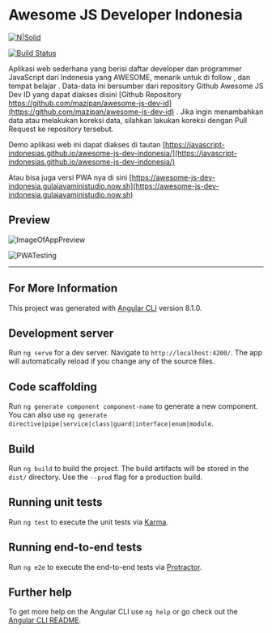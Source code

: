 # Awesome JS Developer Indonesia

[![N|Solid](https://cldup.com/dTxpPi9lDf.thumb.png)](https://nodesource.com/products/nsolid)

[![Build Status](https://travis-ci.org/joemccann/dillinger.svg?branch=master)](https://travis-ci.org/joemccann/dillinger)

Aplikasi web sederhana yang berisi daftar developer dan programmer JavaScript dari Indonesia yang AWESOME, menarik untuk di follow , dan tempat belajar . Data-data ini bersumber dari repository Github Awesome JS Dev ID yang dapat diakses disini [Github Repository https://github.com/mazipan/awesome-js-dev-id](https://github.com/mazipan/awesome-js-dev-id) . Jika ingin menambahkan data atau melakukan koreksi data, silahkan lakukan koreksi dengan Pull Request ke repository tersebut.

Demo aplikasi web ini dapat diakses di tautan [https://javascript-indonesias.github.io/awesome-js-dev-indonesia/](https://javascript-indonesias.github.io/awesome-js-dev-indonesia/)

Atau bisa juga versi PWA nya di sini [https://awesome-js-dev-indonesia.gulajavaministudio.now.sh](https://awesome-js-dev-indonesia.gulajavaministudio.now.sh)

## Preview

![ImageOfAppPreview](https://raw.githubusercontent.com/javascript-indonesias/AwesomeJSDevIdSource/master/previewpage.png)

![PWATesting](https://raw.githubusercontent.com/javascript-indonesias/AwesomeJSDevIdSource/master/pwatest.png)

---

## For More Information

This project was generated with [Angular CLI](https://github.com/angular/angular-cli) version 8.1.0.

## Development server

Run `ng serve` for a dev server. Navigate to `http://localhost:4200/`. The app will automatically reload if you change any of the source files.

## Code scaffolding

Run `ng generate component component-name` to generate a new component. You can also use `ng generate directive|pipe|service|class|guard|interface|enum|module`.

## Build

Run `ng build` to build the project. The build artifacts will be stored in the `dist/` directory. Use the `--prod` flag for a production build.

## Running unit tests

Run `ng test` to execute the unit tests via [Karma](https://karma-runner.github.io).

## Running end-to-end tests

Run `ng e2e` to execute the end-to-end tests via [Protractor](http://www.protractortest.org/).

## Further help

To get more help on the Angular CLI use `ng help` or go check out the [Angular CLI README](https://github.com/angular/angular-cli/blob/master/README.md).
